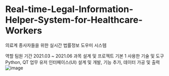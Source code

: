 # Real-time-Legal-Information-Helper-System-for-Healthcare-Workers
의료계 종사자들을 위한 실시간 법률정보 도우미 시스템

역할                             팀원
기간                             2021.03 ~ 2021.06
과목                             설계 및 프로젝트 기본 1
사용한 기술 및 도구     Python, QT
업무                             유저 인터페이스(UI) 설계 및 개발, 
                                     기능 추가, 데이터 가공 및 출력
![image](https://github.com/user-attachments/assets/ad7dcc5d-b092-44cb-b10f-94bb9e6d9f5d)
